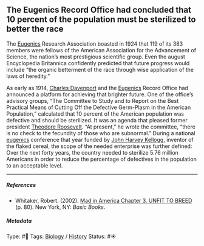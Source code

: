 ## The Eugenics Record Office had concluded that 10 percent of the population must be sterilized to better the race

The [Eugenics](Eugenics.md) Research Association boasted in 1924 that 119 of its 383 members were fellows of the American Association for the Advancement of Science, the nation’s most prestigious scientific group. Even the august Encyclopedia Britannica confidently predicted that future progress would include “the organic betterment of the race through wise application of the laws of heredity.” 

As early as 1914, [Charles Davenport]() and the [Eugenics](Eugenics.md) Record Office had announced a platform for achieving that brighter future. One of the office’s advisory groups, “The Committee to Study and to Report on the Best Practical Means of Cutting Off the Defective Germ-Plasm in the American Population,” calculated that 10 percent of the American population was defective and should be sterilized. It was an agenda that pleased former president [Theodore Roosevelt](). “At present,” he wrote the committee, “there is no check to the fecundity of those who are subnormal.” During a national [eugenics](Eugenics.md) conference that year funded by [John Harvey Kellogg](), inventor of the flaked cereal, the scope of the needed enterprise was further defined: Over the next forty years, the country needed to sterilize 5.76 million Americans in order to reduce the percentage of defectives in the population to an acceptable level.

---

##### References

* Whitaker, Robert. (2002). [Mad in America Chapter 3. UNFIT TO BREED](Mad%20in%20America%20Chapter%203.%20UNFIT%20TO%20BREED.md) (p. 80). New York, NY: *Basic Books*.

##### Metadata

Type: #🔴 
Tags: [Biology]() / [History]() 
Status: #☀️ 
